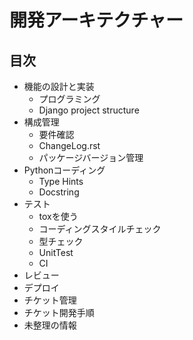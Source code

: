 # 開発アーキテクチャー
## 目次

- 機能の設計と実装
  - プログラミング
  - Django project structure
- 構成管理
  - 要件確認
  - ChangeLog.rst
  - パッケージバージョン管理
- Pythonコーディング
  - Type Hints
  - Docstring
- テスト
  - toxを使う
  - コーディングスタイルチェック
  - 型チェック
  - UnitTest
  - CI
- レビュー
- デプロイ
- チケット管理
- チケット開発手順
- 未整理の情報

